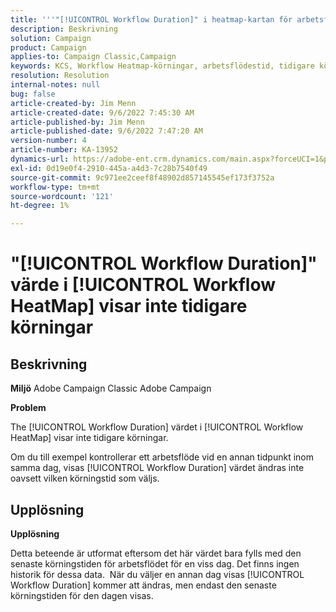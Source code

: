 ```yaml
---
title: '''"[!UICONTROL Workflow Duration]" i heatmap-kartan för arbetsflöde visar inte tidigare körningar"'
description: Beskrivning
solution: Campaign
product: Campaign
applies-to: Campaign Classic,Campaign
keywords: KCS, Workflow Heatmap-körningar, arbetsflödestid, tidigare körningar, Adobe Campaign
resolution: Resolution
internal-notes: null
bug: false
article-created-by: Jim Menn
article-created-date: 9/6/2022 7:45:30 AM
article-published-by: Jim Menn
article-published-date: 9/6/2022 7:47:20 AM
version-number: 4
article-number: KA-13952
dynamics-url: https://adobe-ent.crm.dynamics.com/main.aspx?forceUCI=1&pagetype=entityrecord&etn=knowledgearticle&id=026920e0-b72d-ed11-9db1-0022480866ad
exl-id: 0d19e0f4-2910-445a-a4d3-7c28b7540f49
source-git-commit: 9c971ee2ceef8f48902d857145545ef173f3752a
workflow-type: tm+mt
source-wordcount: '121'
ht-degree: 1%

---
```


# &quot;[!UICONTROL Workflow Duration]&quot; värde i [!UICONTROL Workflow HeatMap] visar inte tidigare körningar

## Beskrivning


<b>Miljö</b>
Adobe Campaign Classic Adobe Campaign

<b>Problem</b>

The [!UICONTROL Workflow Duration] värdet i [!UICONTROL Workflow HeatMap] visar inte tidigare körningar.

Om du till exempel kontrollerar ett arbetsflöde vid en annan tidpunkt inom samma dag, visas [!UICONTROL Workflow Duration] värdet ändras inte oavsett vilken körningstid som väljs.


## Upplösning


<b>Upplösning</b>

Detta beteende är utformat eftersom det här värdet bara fylls med den senaste körningstiden för arbetsflödet för en viss dag.
Det finns ingen historik för dessa data. 
När du väljer en annan dag visas [!UICONTROL Workflow Duration] kommer att ändras, men endast den senaste körningstiden för den dagen visas.
